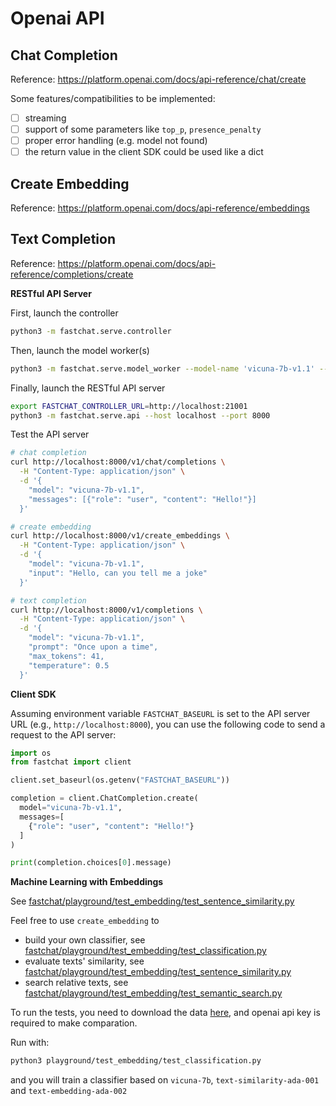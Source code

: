 # Openai API
<!-- (Experimental. We will keep improving the API and SDK.) -->

## Chat Completion

Reference: https://platform.openai.com/docs/api-reference/chat/create

Some features/compatibilities to be implemented:

- [ ] streaming
- [ ] support of some parameters like `top_p`, `presence_penalty`
- [ ] proper error handling (e.g. model not found)
- [ ] the return value in the client SDK could be used like a dict

## Create Embedding

Reference: https://platform.openai.com/docs/api-reference/embeddings

## Text Completion

Reference: https://platform.openai.com/docs/api-reference/completions/create


**RESTful API Server**

First, launch the controller

```bash
python3 -m fastchat.serve.controller
```

Then, launch the model worker(s)

```bash
python3 -m fastchat.serve.model_worker --model-name 'vicuna-7b-v1.1' --model-path /path/to/vicuna/weights
```

Finally, launch the RESTful API server

```bash
export FASTCHAT_CONTROLLER_URL=http://localhost:21001
python3 -m fastchat.serve.api --host localhost --port 8000
```

Test the API server

```bash
# chat completion
curl http://localhost:8000/v1/chat/completions \
  -H "Content-Type: application/json" \
  -d '{
    "model": "vicuna-7b-v1.1",
    "messages": [{"role": "user", "content": "Hello!"}]
  }'
```
```bash
# create embedding
curl http://localhost:8000/v1/create_embeddings \
  -H "Content-Type: application/json" \
  -d '{
    "model": "vicuna-7b-v1.1",
    "input": "Hello, can you tell me a joke"
  }'
```
```bash
# text completion
curl http://localhost:8000/v1/completions \
  -H "Content-Type: application/json" \
  -d '{
    "model": "vicuna-7b-v1.1",
    "prompt": "Once upon a time",
    "max_tokens": 41,
    "temperature": 0.5
  }'
```

**Client SDK**

Assuming environment variable `FASTCHAT_BASEURL` is set to the API server URL (e.g., `http://localhost:8000`), you can use the following code to send a request to the API server:

```python
import os
from fastchat import client

client.set_baseurl(os.getenv("FASTCHAT_BASEURL"))

completion = client.ChatCompletion.create(
  model="vicuna-7b-v1.1",
  messages=[
    {"role": "user", "content": "Hello!"}
  ]
)

print(completion.choices[0].message)
```

**Machine Learning with Embeddings**

See [fastchat/playground/test_embedding/test_sentence_similarity.py](../playground/test_embedding/test_sentence_similarity.py)

Feel free to use `create_embedding` to 
- build your own classifier, see [fastchat/playground/test_embedding/test_classification.py](../playground/test_embedding/test_classification.py)
- evaluate texts' similarity, see [fastchat/playground/test_embedding/test_sentence_similarity.py](../playground/test_embedding/test_sentence_similarity.py)
- search relative texts, see [fastchat/playground/test_embedding/test_semantic_search.py](../playground/test_embedding/test_semantic_search.py)

To run the tests, you need to download the data [here](https://www.kaggle.com/datasets/snap/amazon-fine-food-reviews), and openai api key is required to make comparation.

Run with:
~~~bash
python3 playground/test_embedding/test_classification.py
~~~
and you will train a classifier based on `vicuna-7b`, `text-similarity-ada-001` and `text-embedding-ada-002`
